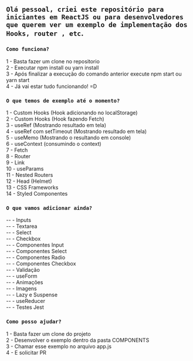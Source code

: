 ## `Olá pessoal, criei este repositório para iniciantes em ReactJS ou para desenvolvedores que querem ver um exemplo de implementação dos Hooks, router , etc`.

### `Como funciona?`

1 - Basta fazer um clone no repositorio<br />
2 - Executar npm install ou yarn install <br />
3 - Após finalizar a execução do comando anterior execute npm start ou yarn start<br/>
4 - Já vai estar tudo funcionando! =D<br />

### `O que temos de exemplo até o momento?`

1 - Custom Hooks (Hook adicionando no localStorage)<br />
2 - Custom Hooks (Hook fazendo Fetch)<br />
3 - useRef (Mostrando resultado em tela)<br />
4 - useRef com setTimeout (Mostrando resultado em tela)<br />
5 - useMemo (Mostrando o resultando em console)<br />
6 - useContext (consumindo o context)<br />
7 - Fetch<br />
8 - Router<br />
9 - Link<br />
10 - useParams<br />
11 - Nested Routers<br />
12 - Head (Helmet)<br />
13 - CSS Frameworks<br />
14 - Styled Componentes<br />

### `O que vamos adicionar ainda?`

-- - Inputs<br />
-- - Textarea<br />
-- - Select<br />
-- - Checkbox<br />
-- - Componentes Input<br />
-- - Componentes Select<br />
-- - Componentes Radio<br />
-- - Componentes Checkbox<br />
-- - Validação<br />
-- - useForm<br />
-- - Animações<br />
-- - Imagens<br />
-- - Lazy e Suspense<br />
-- - useReducer<br />
-- - Testes Jest<br />

### `Como posso ajudar?`

1 - Basta fazer um clone do projeto<br />
2 - Desenvolver o exemplo dentro da pasta COMPONENTS<br />
3 - Chamar esse exemplo no arquivo app.js<br />
4 - E solicitar PR<br />

